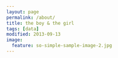 ```yaml
---
layout: page
permalink: /about/
title: the boy & the girl
tags: [data]
modified: 2013-09-13
image:
  feature: so-simple-sample-image-2.jpg
---
```

